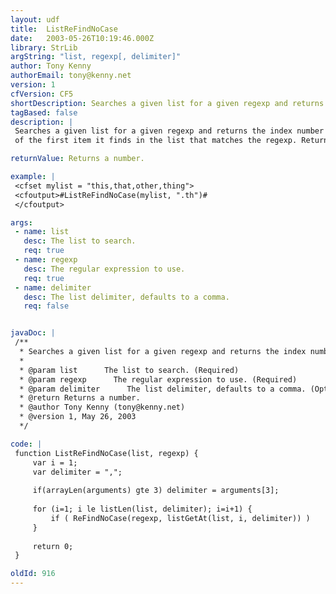 ```yaml
---
layout: udf
title:  ListReFindNoCase
date:   2003-05-26T10:19:46.000Z
library: StrLib
argString: "list, regexp[, delimiter]"
author: Tony Kenny
authorEmail: tony@kenny.net
version: 1
cfVersion: CF5
shortDescription: Searches a given list for a given regexp and returns the index number of the first item found.
tagBased: false
description: |
 Searches a given list for a given regexp and returns the index number
 of the first item it finds in the list that matches the regexp. Returns 0 (zero) if not found.

returnValue: Returns a number.

example: |
 <cfset mylist = "this,that,other,thing">
 <cfoutput>#ListReFindNoCase(mylist, ".th")#
 </cfoutput>

args:
 - name: list
   desc: The list to search.
   req: true
 - name: regexp
   desc: The regular expression to use.
   req: true
 - name: delimiter
   desc: The list delimiter, defaults to a comma.
   req: false


javaDoc: |
 /**
  * Searches a given list for a given regexp and returns the index number of the first item found.
  * 
  * @param list      The list to search. (Required)
  * @param regexp      The regular expression to use. (Required)
  * @param delimiter      The list delimiter, defaults to a comma. (Optional)
  * @return Returns a number. 
  * @author Tony Kenny (tony@kenny.net) 
  * @version 1, May 26, 2003 
  */

code: |
 function ListReFindNoCase(list, regexp) {
     var i = 1;
     var delimiter = ",";
     
     if(arrayLen(arguments) gte 3) delimiter = arguments[3];
 
     for (i=1; i le listLen(list, delimiter); i=i+1) {
         if ( ReFindNoCase(regexp, listGetAt(list, i, delimiter)) )     return i;
     }
     
     return 0;
 }

oldId: 916
---
```


